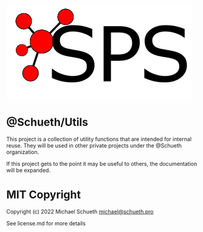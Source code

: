 ![SPS logo](/img/sps_logo.png)
# @Schueth/Utils
This project is a collection of utility functions that are intended for internal reuse. 
They will be used in other private projects under the @Schueth organization. 

If this project gets to the point it may be useful to others, the documentation will be expanded.


# MIT Copyright
Copyright (c) 2022 Michael Schueth <michael@schueth.pro>

See license.md for more details 